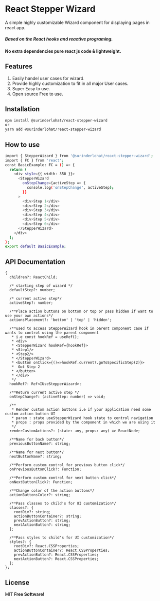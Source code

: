 # React Stepper Wizard

A simple highly customizable Wizard component for displaying pages in react app.

##### Based on the React hooks and reactive programing.
#### No extra dependencies pure react js code & lightweight.

## Features
1. Easily handel user cases for wizard.
2. Provide highly customization to fit in all major User cases.
3. Super Easy to use.
4. Open source Free to use.

## Installation
```sh
npm install @surinderlohat/react-stepper-wizard
or
yarn add @surinderlohat/react-stepper-wizard
```

## How to use
```sh
import { StepperWizard } from '@surinderlohat/react-stepper-wizard';
import { FC } from 'react';
const BasicExample: FC = () => {
  return (
    <div style={{ width: 350 }}>
      <StepperWizard
        onStepChange={activeStep => {
          console.log('onStepChange', activeStep);
        }}
      >
        <div>Step 1</div>
        <div>Step 2</div>
        <div>Step 3</div>
        <div>Step 4</div>
        <div>Step 5</div>
        <div>Step 6</div>
      </StepperWizard>
    </div>
  );
};
export default BasicExample;
```
## API Documentation
```
{
  children?: ReactChild;
  
  /* starting step of wizard */
  defaultStep?: number;
  
  /* current active step*/
  activeStep?: number;
  
  /**Place action buttons on bottom or top or pass hidden if want to use your own actions*/
  actionsPlacement?: 'bottom' | 'top' | 'hidden';
  
  /**used to access StepperWizard hook in parent component case if wants to control using the parent component
   * i.e const hookRef = useRef();
   * <div>
   * <StepperWizard hookRef={hookRef}>
   * <Step1/>
   * <Step2/>
   * </StepperWizard>
   * <button onClick={()=>hookRef.current?.goToSpecificStep(2)}>
   *  Got Step 2
   * </button>
   * </div>
   */
  hookRef?: Ref<IUseStepperWizard>;
  
  /**Return current active step */
  onStepChange?: (activeStep: number) => void;
  
  /**
   * Render custom action buttons i.e if your application need some custom action button UI
   * param : state useStepperWizard hook state to control navigation
   * props : props provided by the component in which we are using it
   */
  renderCustomActions?: (state: any, props: any) => ReactNode;
  
  /**Name for back button*/
  previousButtonName?: string;
  
  /**Name for next button*/
  nextButtonName?: string;
  
  /**Perform custom control for previous button click*/
  onPreviousButtonClick?: Function;
  
  /**Perform custom control for next button click*/
  onNextButtonClick?: Function;
  
  /**Change color of the action buttons*/
  actionButtonsColor?: string;
  
  /**Pass classes to child's for UI customization*/
  classes?: {
    rootDiv?: string;
    actionButtonContainer?: string;
    prevActionButton?: string;
    nextActionButton?: string;
  };
  
  /**Pass styles to child's for UI customization*/
  styles?: {
    rootDiv?: React.CSSProperties;
    actionButtonContainer?: React.CSSProperties;
    prevActionButton?: React.CSSProperties;
    nextActionButton?: React.CSSProperties;
  };
};
```
## License
MIT **Free Software!**
